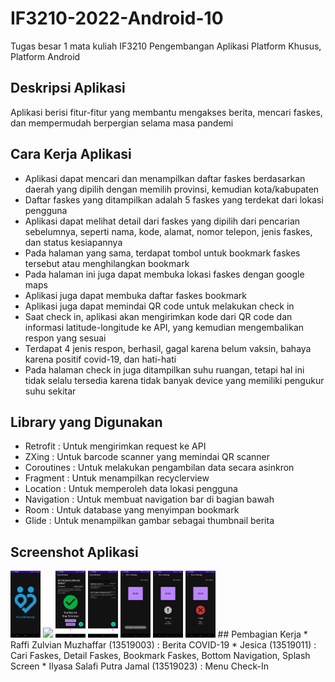 # IF3210-2022-Android-10
Tugas besar 1 mata kuliah IF3210 Pengembangan Aplikasi Platform Khusus, Platform Android
## Deskripsi Aplikasi
Aplikasi berisi fitur-fitur yang membantu mengakses berita, mencari faskes, dan mempermudah berpergian selama masa pandemi
## Cara Kerja Aplikasi
* Aplikasi dapat mencari dan menampilkan daftar faskes berdasarkan daerah yang dipilih dengan memilih provinsi, kemudian kota/kabupaten
* Daftar faskes yang ditampilkan adalah 5 faskes yang terdekat dari lokasi pengguna
* Aplikasi dapat melihat detail dari faskes yang dipilih dari pencarian sebelumnya, seperti nama, kode, alamat, nomor telepon, jenis faskes, dan status kesiapannya
* Pada halaman yang sama, terdapat tombol untuk bookmark faskes tersebut atau menghilangkan bookmark
* Pada halaman ini juga dapat membuka lokasi faskes dengan google maps
* Aplikasi juga dapat membuka daftar faskes bookmark
* Aplikasi juga dapat memindai QR code untuk melakukan check in
* Saat check in, aplikasi akan mengirimkan kode dari QR code dan informasi latitude-longitude ke API, yang kemudian mengembalikan respon yang sesuai
* Terdapat 4 jenis respon, berhasil, gagal karena belum vaksin, bahaya karena positif covid-19, dan hati-hati
* Pada halaman check in juga ditampilkan suhu ruangan, tetapi hal ini tidak selalu tersedia karena tidak banyak device yang memiliki pengukur suhu sekitar
## Library yang Digunakan
* Retrofit   : Untuk mengirimkan request ke API
* ZXing      : Untuk barcode scanner yang memindai QR scanner
* Coroutines : Untuk melakukan pengambilan data secara asinkron
* Fragment   : Untuk menampilkan recyclerview
* Location   : Untuk memperoleh data lokasi pengguna
* Navigation : Untuk membuat navigation bar di bagian bawah
* Room       : Untuk database yang menyimpan bookmark
* Glide      : Untuk menampilkan gambar sebagai thumbnail berita
## Screenshot Aplikasi
<img src="./Screenshots/SplashScreen.jpg" width="48">
<img src="./Screenshots/SearchFaskes.jpgg" width="48">
<img src="./Screenshots/DetailFaskes.jpg" width="48">
<img src="./Screenshots/BookmarkFaskes.jpg" width="48">
<img src="./Screenshots/CheckIn.jpg" width="48">
<img src="./Screenshots/CheckInBlack.jpg" width="48">
<img src="./Screenshots/CheckInRed.jpg" width="48">
## Pembagian Kerja
* Raffi Zulvian Muzhaffar (13519003)    : Berita COVID-19
* Jesica (13519011)                     : Cari Faskes, Detail Faskes, Bookmark Faskes, Bottom Navigation, Splash Screen
* Ilyasa Salafi Putra Jamal (13519023)  : Menu Check-In

